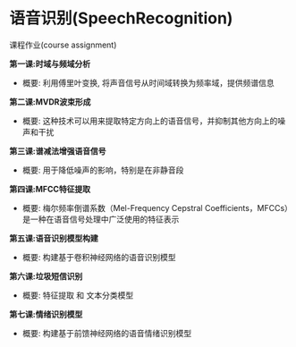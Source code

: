 # 语音识别(SpeechRecognition)
课程作业(course assignment)

**第一课:时域与频域分析**
- 概要: 利用傅里叶变换, 将声音信号从时间域转换为频率域，提供频谱信息

**第二课:MVDR波束形成**
- 概要: 这种技术可以用来提取特定方向上的语音信号，并抑制其他方向上的噪声和干扰

**第三课:谱减法增强语音信号**
- 概要: 用于降低噪声的影响，特别是在非静音段

**第四课:MFCC特征提取**
- 概要: 梅尔频率倒谱系数（Mel-Frequency Cepstral Coefficients，MFCCs）是一种在语音信号处理中广泛使用的特征表示

**第五课:语音识别模型构建**
- 概要: 构建基于卷积神经网络的语音识别模型

**第六课:垃圾短信识别**
- 概要: 特征提取 和 文本分类模型

**第七课:情绪识别模型**
- 概要: 构建基于前馈神经网络的语音情绪识别模型